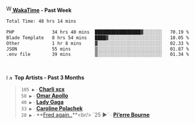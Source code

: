 <img src="https://github.com/dxnter/dxnter/assets/17434202/67b21fa4-d36d-46f9-9dec-f23d976b00ef" alt="WakaTime Logo" width="14" height="18"/><a href="https://wakatime.com/@dxnter" target="_blank"><strong> WakaTime</strong></a><strong> - Past Week</strong>

<!--START_SECTION:waka-->

```txt
Total Time: 48 hrs 14 mins

PHP              34 hrs 40 mins  █████████████████▓░░░░░░░   70.19 %
Blade Template   8 hrs 54 mins   ████▓░░░░░░░░░░░░░░░░░░░░   18.05 %
Other            1 hr 8 mins     ▓░░░░░░░░░░░░░░░░░░░░░░░░   02.33 %
JSON             55 mins         ▒░░░░░░░░░░░░░░░░░░░░░░░░   01.87 %
.env file        39 mins         ▒░░░░░░░░░░░░░░░░░░░░░░░░   01.34 %
```

<!--END_SECTION:waka-->

<br/>

<!--START_LASTFM_ARTISTS:{"period": "3month", "rows": 6}-->
<a href="https://last.fm" target="_blank"><img src="https://user-images.githubusercontent.com/17434202/215290617-e793598d-d7c9-428f-9975-156db1ba89cc.svg" alt="Last.fm Logo" width="18" height="13"/></a> **Top Artists - Past 3 Months**

> `105 ▶️` ∙ **[Charli xcx](https://www.last.fm/music/Charli+xcx)**<br/>
> `58 ▶️` ∙ **[Omar Apollo](https://www.last.fm/music/Omar+Apollo)**<br/>
> `40 ▶️` ∙ **[Lady Gaga](https://www.last.fm/music/Lady+Gaga)**<br/>
> `33 ▶️` ∙ **[Caroline Polachek](https://www.last.fm/music/Caroline+Polachek)**<br/>
> `28 ▶️` ∙ **[Fred again..](https://www.last.fm/music/Fred+again..)**<br/>
> `25 ▶️` ∙ **[Pi’erre Bourne](https://www.last.fm/music/Pi%E2%80%99erre+Bourne)**<br/>
<!--END_LASTFM_ARTISTS-->
